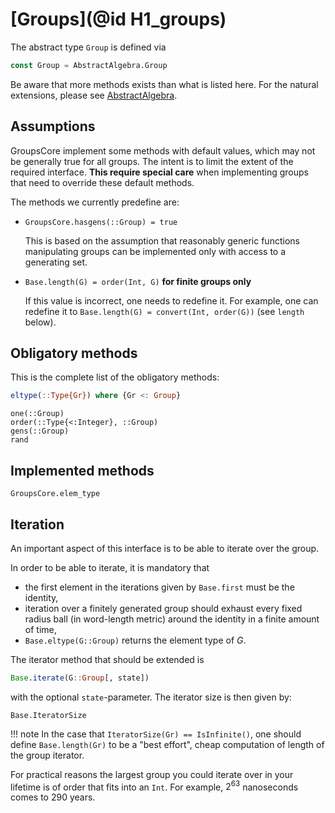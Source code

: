 # [Groups](@id H1_groups)

The abstract type `Group` is defined via
```julia
const Group = AbstractAlgebra.Group
```

Be aware that more methods exists than what is listed here. For the natural
extensions, please see
[AbstractAlgebra](https://nemocas.github.io/AbstractAlgebra.jl/latest/extending_abstractalgebra/).

## Assumptions

GroupsCore implement some methods with default values, which may not be
generally true for all groups. The intent is to limit the extent of the required
interface. **This require special care** when implementing groups that need to
override these default methods.

The methods we currently predefine are:

 * `GroupsCore.hasgens(::Group) = true`

    This is based on the assumption that reasonably generic functions
    manipulating groups can be implemented only with access to a generating set.

 * `Base.length(G) = order(Int, G)` **for finite groups only**

    If this value is incorrect, one needs to redefine it. For example, one can
    redefine it to `Base.length(G) = convert(Int, order(G))` (see `length` below).

## Obligatory methods

This is the complete list of the obligatory methods:

```julia
eltype(::Type{Gr}) where {Gr <: Group}
```

```@docs
one(::Group)
order(::Type{<:Integer}, ::Group)
gens(::Group)
rand
```

## Implemented methods

```@docs
GroupsCore.elem_type
```

## Iteration

An important aspect of this interface is to be able to iterate over the group.

In order to be able to iterate, it is mandatory that
 * the first element in the iterations given by `Base.first` must be the
   identity,
 * iteration over a finitely generated group should exhaust every fixed radius
   ball (in word-length metric) around the identity in a finite amount of time,
 * `Base.eltype(G::Group)` returns the element type of $G$.

The iterator method that should be extended is
```julia
Base.iterate(G::Group[, state])
```
with the optional `state`-parameter. The iterator size is then given by:

```@docs
Base.IteratorSize
```

!!! note
    In the case that `IteratorSize(Gr) == IsInfinite()`, one should define
    `Base.length(Gr)` to be a "best effort", cheap
    computation of length of the group iterator.

For practical reasons the largest group you could iterate over in your lifetime
is of order that fits into an `Int`. For example, $2^{63}$ nanoseconds comes to
290 years.
